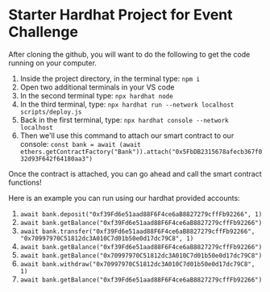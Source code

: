 # Starter Hardhat Project for Event Challenge

After cloning the github, you will want to do the following to get the code running on your computer.

1. Inside the project directory, in the terminal type: `npm i`
2. Open two additional terminals in your VS code
3. In the second terminal type: `npx hardhat node`
4. In the third terminal, type: `npx hardhat run --network localhost scripts/deploy.js`
5. Back in the first terminal, type: `npx hardhat console --network localhost`
6. Then we'll use this command to attach our smart contract to our console: 
   `const bank = await (await ethers.getContractFactory("Bank")).attach("0x5FbDB2315678afecb367f032d93F642f64180aa3")`
   
Once the contract is attached, you can go ahead and call the smart contract functions!

Here is an example you can run using our hardhat provided accounts:

  1. `await bank.deposit("0xf39Fd6e51aad88F6F4ce6aB8827279cffFb92266", 1)`
  2. `await bank.getBalance("0xf39Fd6e51aad88F6F4ce6aB8827279cffFb92266")`
  3. `await bank.transfer("0xf39Fd6e51aad88F6F4ce6aB8827279cffFb92266", "0x70997970C51812dc3A010C7d01b50e0d17dc79C8", 1)`
  4. `await bank.getBalance("0xf39Fd6e51aad88F6F4ce6aB8827279cffFb92266")`
  5. `await bank.getBalance("0x70997970C51812dc3A010C7d01b50e0d17dc79C8")`
  6. `await bank.withdraw("0x70997970C51812dc3A010C7d01b50e0d17dc79C8", 1)`
  7. `await bank.getBalance("0xf39Fd6e51aad88F6F4ce6aB8827279cffFb92266")`
